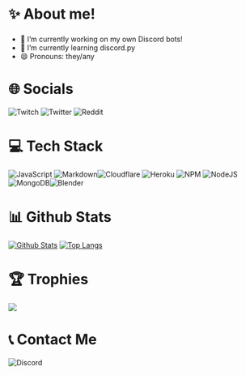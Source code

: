 # ✨ About me!
### 

- 🔭 I’m currently working on my own Discord bots!
- 🌱 I’m currently learning discord.py
- 😄 Pronouns: they/any

# 🌐 Socials
![Twitch](https://img.shields.io/twitch/status/deputy_gingey?style=social) ![Twitter](https://img.shields.io/twitter/url?style=social&url=https%3A%2F%2Ftwitter.com%2Fdeputy_gingey)
![Reddit](https://img.shields.io/reddit/user-karma/combined/gingrrbabez?style=social)

# 💻 Tech Stack
![JavaScript](https://img.shields.io/badge/javascript-%23323330.svg?style=flat-square&logo=javascript&logoColor=%23F7DF1E) ![Markdown](https://img.shields.io/badge/markdown-%23000000.svg?style=flat-square&logo=markdown&logoColor=white)![Cloudflare](https://img.shields.io/badge/Cloudflare-F38020?style=flat-square&logo=Cloudflare&logoColor=white) ![Heroku](https://img.shields.io/badge/heroku-%23430098.svg?style=flat-square&logo=heroku&logoColor=white) ![NPM](https://img.shields.io/badge/NPM-%23000000.svg?style=flat-square&logo=npm&logoColor=white) ![NodeJS](https://img.shields.io/badge/node.js-6DA55F?style=flat-square&logo=node.js&logoColor=white) ![MongoDB](https://img.shields.io/badge/MongoDB-%234ea94b.svg?style=flat-square&logo=mongodb&logoColor=white)![Blender](https://img.shields.io/badge/blender-%23F5792A.svg?style=flat-square&logo=blender&logoColor=white) 

# 📊 Github Stats
[![Github Stats](https://github-readme-stats.vercel.app/api?username=gingrrbabez)](https://github.com/gingrrbabez/github-readme-stats)
[![Top Langs](https://github-readme-stats.vercel.app/api/top-langs/?username=gingrrbabez)](https://github.com/gingrrbabez/github-readme-stats)

# 🏆 Trophies
![](https://github-profile-trophy.vercel.app/?username=gingrrbabez&theme=discord&no-frame=false&no-bg=true&margin-w=4)

# 📞 Contact Me
<img src="https://discord.c99.nl/widget/theme-2/589807732522221601.png" alt="Discord"/>
